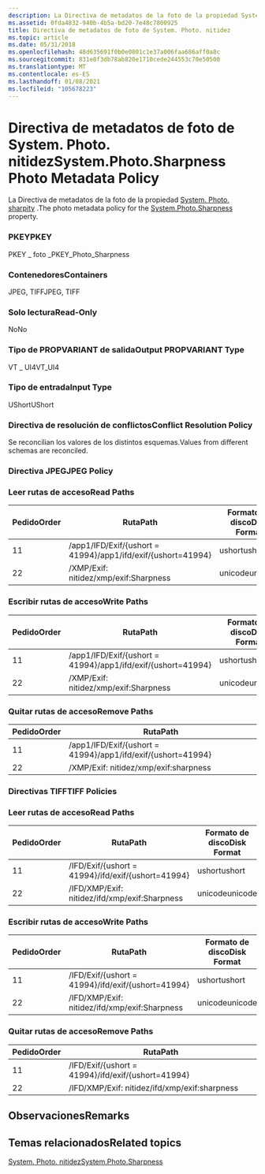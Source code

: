 ```yaml
---
description: La Directiva de metadatos de la foto de la propiedad System. Photo. Sharpity.
ms.assetid: 0fda4832-940b-4b5a-bd20-7e48c7800925
title: Directiva de metadatos de foto de System. Photo. nitidez
ms.topic: article
ms.date: 05/31/2018
ms.openlocfilehash: 48d635691f0b0e0801c1e37a006faa686aff0a8c
ms.sourcegitcommit: 831e8f3db78ab820e1710cede244553c70e50500
ms.translationtype: MT
ms.contentlocale: es-ES
ms.lasthandoff: 01/08/2021
ms.locfileid: "105678223"
---
```

# <a name="systemphotosharpness-photo-metadata-policy"></a><span data-ttu-id="5b607-103">Directiva de metadatos de foto de System. Photo. nitidez</span><span class="sxs-lookup"><span data-stu-id="5b607-103">System.Photo.Sharpness Photo Metadata Policy</span></span>

<span data-ttu-id="5b607-104">La Directiva de metadatos de la foto de la propiedad [System. Photo. sharpity](../properties/props-system-photo-sharpness.md) .</span><span class="sxs-lookup"><span data-stu-id="5b607-104">The photo metadata policy for the [System.Photo.Sharpness](../properties/props-system-photo-sharpness.md) property.</span></span>

### <a name="pkey"></a><span data-ttu-id="5b607-105">PKEY</span><span class="sxs-lookup"><span data-stu-id="5b607-105">PKEY</span></span>

<span data-ttu-id="5b607-106">PKEY \_ foto \_</span><span class="sxs-lookup"><span data-stu-id="5b607-106">PKEY\_Photo\_Sharpness</span></span>

### <a name="containers"></a><span data-ttu-id="5b607-107">Contenedores</span><span class="sxs-lookup"><span data-stu-id="5b607-107">Containers</span></span>

<span data-ttu-id="5b607-108">JPEG, TIFF</span><span class="sxs-lookup"><span data-stu-id="5b607-108">JPEG, TIFF</span></span>

### <a name="read-only"></a><span data-ttu-id="5b607-109">Solo lectura</span><span class="sxs-lookup"><span data-stu-id="5b607-109">Read-Only</span></span>

<span data-ttu-id="5b607-110">No</span><span class="sxs-lookup"><span data-stu-id="5b607-110">No</span></span>

### <a name="output-propvariant-type"></a><span data-ttu-id="5b607-111">Tipo de PROPVARIANT de salida</span><span class="sxs-lookup"><span data-stu-id="5b607-111">Output PROPVARIANT Type</span></span>

<span data-ttu-id="5b607-112">VT \_ UI4</span><span class="sxs-lookup"><span data-stu-id="5b607-112">VT\_UI4</span></span>

### <a name="input-type"></a><span data-ttu-id="5b607-113">Tipo de entrada</span><span class="sxs-lookup"><span data-stu-id="5b607-113">Input Type</span></span>

<span data-ttu-id="5b607-114">UShort</span><span class="sxs-lookup"><span data-stu-id="5b607-114">UShort</span></span>

### <a name="conflict-resolution-policy"></a><span data-ttu-id="5b607-115">Directiva de resolución de conflictos</span><span class="sxs-lookup"><span data-stu-id="5b607-115">Conflict Resolution Policy</span></span>

<span data-ttu-id="5b607-116">Se reconcilian los valores de los distintos esquemas.</span><span class="sxs-lookup"><span data-stu-id="5b607-116">Values from different schemas are reconciled.</span></span>

### <a name="jpeg-policy"></a><span data-ttu-id="5b607-117">Directiva JPEG</span><span class="sxs-lookup"><span data-stu-id="5b607-117">JPEG Policy</span></span>

### <a name="read-paths"></a><span data-ttu-id="5b607-118">Leer rutas de acceso</span><span class="sxs-lookup"><span data-stu-id="5b607-118">Read Paths</span></span>



| <span data-ttu-id="5b607-119">Pedido</span><span class="sxs-lookup"><span data-stu-id="5b607-119">Order</span></span> | <span data-ttu-id="5b607-120">Ruta</span><span class="sxs-lookup"><span data-stu-id="5b607-120">Path</span></span>                          | <span data-ttu-id="5b607-121">Formato de disco</span><span class="sxs-lookup"><span data-stu-id="5b607-121">Disk Format</span></span> |
|-------|-------------------------------|-------------|
| <span data-ttu-id="5b607-122">1</span><span class="sxs-lookup"><span data-stu-id="5b607-122">1</span></span>     | <span data-ttu-id="5b607-123">/app1/IFD/Exif/{ushort = 41994}</span><span class="sxs-lookup"><span data-stu-id="5b607-123">/app1/ifd/exif/{ushort=41994}</span></span> | <span data-ttu-id="5b607-124">ushort</span><span class="sxs-lookup"><span data-stu-id="5b607-124">ushort</span></span>      |
| <span data-ttu-id="5b607-125">2</span><span class="sxs-lookup"><span data-stu-id="5b607-125">2</span></span>     | <span data-ttu-id="5b607-126">/XMP/Exif: nitidez</span><span class="sxs-lookup"><span data-stu-id="5b607-126">/xmp/exif:Sharpness</span></span>           | <span data-ttu-id="5b607-127">unicode</span><span class="sxs-lookup"><span data-stu-id="5b607-127">unicode</span></span>     |



 

### <a name="write-paths"></a><span data-ttu-id="5b607-128">Escribir rutas de acceso</span><span class="sxs-lookup"><span data-stu-id="5b607-128">Write Paths</span></span>



| <span data-ttu-id="5b607-129">Pedido</span><span class="sxs-lookup"><span data-stu-id="5b607-129">Order</span></span> | <span data-ttu-id="5b607-130">Ruta</span><span class="sxs-lookup"><span data-stu-id="5b607-130">Path</span></span>                          | <span data-ttu-id="5b607-131">Formato de disco</span><span class="sxs-lookup"><span data-stu-id="5b607-131">Disk Format</span></span> |
|-------|-------------------------------|-------------|
| <span data-ttu-id="5b607-132">1</span><span class="sxs-lookup"><span data-stu-id="5b607-132">1</span></span>     | <span data-ttu-id="5b607-133">/app1/IFD/Exif/{ushort = 41994}</span><span class="sxs-lookup"><span data-stu-id="5b607-133">/app1/ifd/exif/{ushort=41994}</span></span> | <span data-ttu-id="5b607-134">ushort</span><span class="sxs-lookup"><span data-stu-id="5b607-134">ushort</span></span>      |
| <span data-ttu-id="5b607-135">2</span><span class="sxs-lookup"><span data-stu-id="5b607-135">2</span></span>     | <span data-ttu-id="5b607-136">/XMP/Exif: nitidez</span><span class="sxs-lookup"><span data-stu-id="5b607-136">/xmp/exif:Sharpness</span></span>           | <span data-ttu-id="5b607-137">unicode</span><span class="sxs-lookup"><span data-stu-id="5b607-137">unicode</span></span>     |



 

### <a name="remove-paths"></a><span data-ttu-id="5b607-138">Quitar rutas de acceso</span><span class="sxs-lookup"><span data-stu-id="5b607-138">Remove Paths</span></span>



| <span data-ttu-id="5b607-139">Pedido</span><span class="sxs-lookup"><span data-stu-id="5b607-139">Order</span></span> | <span data-ttu-id="5b607-140">Ruta</span><span class="sxs-lookup"><span data-stu-id="5b607-140">Path</span></span>                          |
|-------|-------------------------------|
| <span data-ttu-id="5b607-141">1</span><span class="sxs-lookup"><span data-stu-id="5b607-141">1</span></span>     | <span data-ttu-id="5b607-142">/app1/IFD/Exif/{ushort = 41994}</span><span class="sxs-lookup"><span data-stu-id="5b607-142">/app1/ifd/exif/{ushort=41994}</span></span> |
| <span data-ttu-id="5b607-143">2</span><span class="sxs-lookup"><span data-stu-id="5b607-143">2</span></span>     | <span data-ttu-id="5b607-144">/XMP/Exif: nitidez</span><span class="sxs-lookup"><span data-stu-id="5b607-144">/xmp/exif:sharpness</span></span>           |



 

### <a name="tiff-policies"></a><span data-ttu-id="5b607-145">Directivas TIFF</span><span class="sxs-lookup"><span data-stu-id="5b607-145">TIFF Policies</span></span>

### <a name="read-paths"></a><span data-ttu-id="5b607-146">Leer rutas de acceso</span><span class="sxs-lookup"><span data-stu-id="5b607-146">Read Paths</span></span>



| <span data-ttu-id="5b607-147">Pedido</span><span class="sxs-lookup"><span data-stu-id="5b607-147">Order</span></span> | <span data-ttu-id="5b607-148">Ruta</span><span class="sxs-lookup"><span data-stu-id="5b607-148">Path</span></span>                     | <span data-ttu-id="5b607-149">Formato de disco</span><span class="sxs-lookup"><span data-stu-id="5b607-149">Disk Format</span></span> |
|-------|--------------------------|-------------|
| <span data-ttu-id="5b607-150">1</span><span class="sxs-lookup"><span data-stu-id="5b607-150">1</span></span>     | <span data-ttu-id="5b607-151">/IFD/Exif/{ushort = 41994}</span><span class="sxs-lookup"><span data-stu-id="5b607-151">/ifd/exif/{ushort=41994}</span></span> | <span data-ttu-id="5b607-152">ushort</span><span class="sxs-lookup"><span data-stu-id="5b607-152">ushort</span></span>      |
| <span data-ttu-id="5b607-153">2</span><span class="sxs-lookup"><span data-stu-id="5b607-153">2</span></span>     | <span data-ttu-id="5b607-154">/IFD/XMP/Exif: nitidez</span><span class="sxs-lookup"><span data-stu-id="5b607-154">/ifd/xmp/exif:Sharpness</span></span>  | <span data-ttu-id="5b607-155">unicode</span><span class="sxs-lookup"><span data-stu-id="5b607-155">unicode</span></span>     |



 

### <a name="write-paths"></a><span data-ttu-id="5b607-156">Escribir rutas de acceso</span><span class="sxs-lookup"><span data-stu-id="5b607-156">Write Paths</span></span>



| <span data-ttu-id="5b607-157">Pedido</span><span class="sxs-lookup"><span data-stu-id="5b607-157">Order</span></span> | <span data-ttu-id="5b607-158">Ruta</span><span class="sxs-lookup"><span data-stu-id="5b607-158">Path</span></span>                     | <span data-ttu-id="5b607-159">Formato de disco</span><span class="sxs-lookup"><span data-stu-id="5b607-159">Disk Format</span></span> |
|-------|--------------------------|-------------|
| <span data-ttu-id="5b607-160">1</span><span class="sxs-lookup"><span data-stu-id="5b607-160">1</span></span>     | <span data-ttu-id="5b607-161">/IFD/Exif/{ushort = 41994}</span><span class="sxs-lookup"><span data-stu-id="5b607-161">/ifd/exif/{ushort=41994}</span></span> | <span data-ttu-id="5b607-162">ushort</span><span class="sxs-lookup"><span data-stu-id="5b607-162">ushort</span></span>      |
| <span data-ttu-id="5b607-163">2</span><span class="sxs-lookup"><span data-stu-id="5b607-163">2</span></span>     | <span data-ttu-id="5b607-164">/IFD/XMP/Exif: nitidez</span><span class="sxs-lookup"><span data-stu-id="5b607-164">/ifd/xmp/exif:Sharpness</span></span>  | <span data-ttu-id="5b607-165">unicode</span><span class="sxs-lookup"><span data-stu-id="5b607-165">unicode</span></span>     |



 

### <a name="remove-paths"></a><span data-ttu-id="5b607-166">Quitar rutas de acceso</span><span class="sxs-lookup"><span data-stu-id="5b607-166">Remove Paths</span></span>



| <span data-ttu-id="5b607-167">Pedido</span><span class="sxs-lookup"><span data-stu-id="5b607-167">Order</span></span> | <span data-ttu-id="5b607-168">Ruta</span><span class="sxs-lookup"><span data-stu-id="5b607-168">Path</span></span>                     |
|-------|--------------------------|
| <span data-ttu-id="5b607-169">1</span><span class="sxs-lookup"><span data-stu-id="5b607-169">1</span></span>     | <span data-ttu-id="5b607-170">/IFD/Exif/{ushort = 41994}</span><span class="sxs-lookup"><span data-stu-id="5b607-170">/ifd/exif/{ushort=41994}</span></span> |
| <span data-ttu-id="5b607-171">2</span><span class="sxs-lookup"><span data-stu-id="5b607-171">2</span></span>     | <span data-ttu-id="5b607-172">/IFD/XMP/Exif: nitidez</span><span class="sxs-lookup"><span data-stu-id="5b607-172">/ifd/xmp/exif:sharpness</span></span>  |



 

## <a name="remarks"></a><span data-ttu-id="5b607-173">Observaciones</span><span class="sxs-lookup"><span data-stu-id="5b607-173">Remarks</span></span>

## <a name="related-topics"></a><span data-ttu-id="5b607-174">Temas relacionados</span><span class="sxs-lookup"><span data-stu-id="5b607-174">Related topics</span></span>

<dl> <dt>

[<span data-ttu-id="5b607-175">System. Photo. nitidez</span><span class="sxs-lookup"><span data-stu-id="5b607-175">System.Photo.Sharpness</span></span>](../properties/props-system-photo-sharpness.md)
</dt> </dl>

 

 
